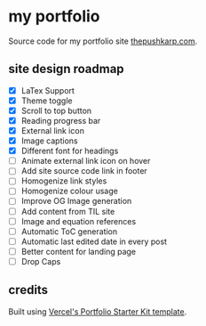 # my portfolio

Source code for my portfolio site [thepushkarp.com](https://thepushkarp.com).

## site design roadmap

- [x] LaTex Support
- [x] Theme toggle
- [x] Scroll to top button
- [x] Reading progress bar
- [x] External link icon
- [x] Image captions
- [x] Different font for headings
- [ ] Animate external link icon on hover
- [ ] Add site source code link in footer
- [ ] Homogenize link styles
- [ ] Homogenize colour usage
- [ ] Improve OG Image generation
- [ ] Add content from TIL site
- [ ] Image and equation references
- [ ] Automatic ToC generation
- [ ] Automatic last edited date in every post
- [ ] Better content for landing page
- [ ] Drop Caps

## credits

Built using [Vercel's Portfolio Starter Kit template](https://vercel.com/templates/next.js/portfolio-starter-kit).
